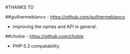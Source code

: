 #THANKS TO

##guilhermeblanco - https://github.com/guilhermeblanco
- Improving the names and API in general.

##chobie - https://github.com/chobie
- PHP-5.3 compatability

